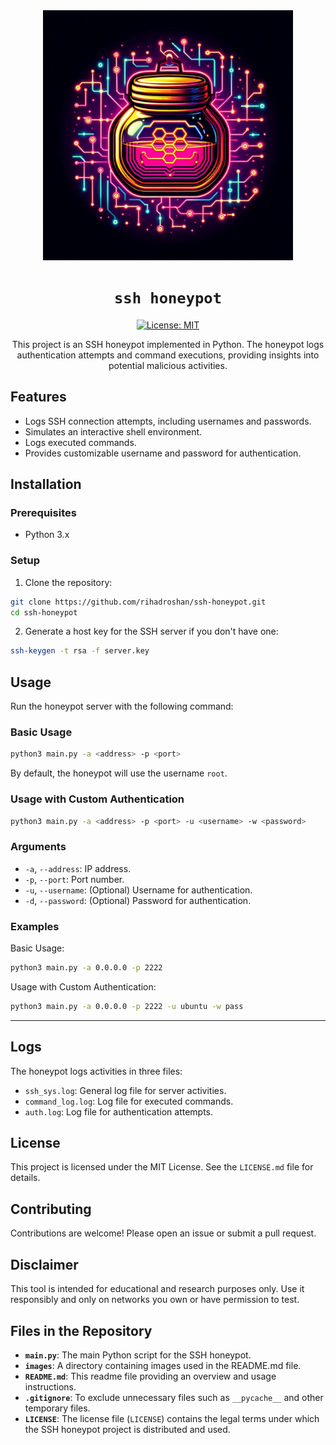 <div align="center"> 

<img src="/images/sshhoneypot-logo.png" alt="fabriclogo" width="400" height="400"/>

# `ssh honeypot`

[![License: MIT](https://img.shields.io/badge/License-MIT-green.svg)](https://opensource.org/licenses/MIT)

This project is an SSH honeypot implemented in Python. The honeypot logs authentication attempts and command executions, providing insights into potential malicious activities.
</div>

## Features

- Logs SSH connection attempts, including usernames and passwords.
- Simulates an interactive shell environment.
- Logs executed commands.
- Provides customizable username and password for authentication.

## Installation

### Prerequisites

- Python 3.x

### Setup

1. Clone the repository:

```sh
git clone https://github.com/rihadroshan/ssh-honeypot.git
cd ssh-honeypot
```

2. Generate a host key for the SSH server if you don't have one:

```sh
ssh-keygen -t rsa -f server.key
```

## Usage

Run the honeypot server with the following command:

### Basic Usage

```sh
python3 main.py -a <address> -p <port>
```

By default, the honeypot will use the username `root`.

### Usage with Custom Authentication

```sh
python3 main.py -a <address> -p <port> -u <username> -w <password>
```

### Arguments

* `-a`, `--address`: IP address.
* `-p`, `--port`: Port number.
* `-u`, `--username`: (Optional) Username for authentication.
* `-d`, `--password`: (Optional) Password for authentication.

### Examples

Basic Usage:
```sh
python3 main.py -a 0.0.0.0 -p 2222
```

Usage with Custom Authentication:
```sh
python3 main.py -a 0.0.0.0 -p 2222 -u ubuntu -w pass
```

---

## Logs

The honeypot logs activities in three files:

- `ssh_sys.log`: General log file for server activities.
- `command_log.log`: Log file for executed commands.
- `auth.log`: Log file for authentication attempts.

## License

This project is licensed under the MIT License. See the `LICENSE.md` file for details.

## Contributing

Contributions are welcome! Please open an issue or submit a pull request.

## Disclaimer

This tool is intended for educational and research purposes only. Use it responsibly and only on networks you own or have permission to test.

## Files in the Repository

- **`main.py`**: The main Python script for the SSH honeypot.
- **`images`**: A directory containing images used in the README.md file.
- **`README.md`**: This readme file providing an overview and usage instructions.
- **`.gitignore`**: To exclude unnecessary files such as `__pycache__` and other temporary files.
- **`LICENSE`**:  The license file (`LICENSE`) contains the legal terms under which the SSH honeypot project is distributed and used.

